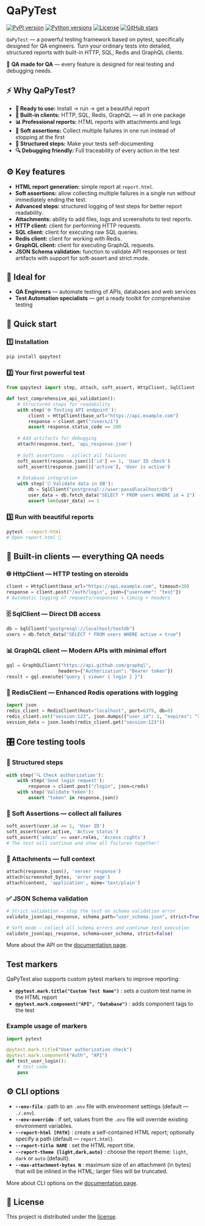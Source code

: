 # QaPyTest

[![PyPI version](https://img.shields.io/pypi/v/qapytest.svg)](https://pypi.org/project/qapytest/)
[![Python versions](https://img.shields.io/pypi/pyversions/qapytest.svg)](https://pypi.org/project/qapytest/)
[![License](https://img.shields.io/github/license/o73k51i/qapytest.svg)](https://github.com/o73k51i/qapytest/blob/main/LICENSE)
[![GitHub stars](https://img.shields.io/github/stars/o73k51i/qapytest.svg?style=social)](https://github.com/o73k51i/qapytest)

`QaPyTest` — a powerful testing framework based on pytest, specifically designed for QA engineers.
Turn your ordinary tests into detailed, structured reports with built-in HTTP, SQL, Redis and GraphQL clients.

🎯 **QA made for QA** — every feature is designed for real testing and debugging needs.

## ⚡ Why QaPyTest?

- **🚀 Ready to use:** Install → run → get a beautiful report
- **🔧 Built-in clients:** HTTP, SQL, Redis, GraphQL — all in one package
- **📊 Professional reports:** HTML reports with attachments and logs
- **🎯 Soft assertions:** Collect multiple failures in one run instead of stopping at the first
- **📝 Structured steps:** Make your tests self-documenting
- **🔍 Debugging friendly:** Full traceability of every action in the test

## ⚙️ Key features

- **HTML report generation:** simple report at `report.html`.
- **Soft assertions:** allow collecting multiple failures in a single run without immediately ending the test.
- **Advanced steps:** structured logging of test steps for better report readability.
- **Attachments:** ability to add files, logs and screenshots to test reports.
- **HTTP client:** client for performing HTTP requests.
- **SQL client:** client for executing raw SQL queries.
- **Redis client:** client for working with Redis.
- **GraphQL client:** client for executing GraphQL requests.
- **JSON Schema validation:** function to validate API responses or test artifacts with support for soft-assert and strict mode.

## 👥 Ideal for

- **QA Engineers** — automate testing of APIs, databases and web services
- **Test Automation specialists** — get a ready toolkit for comprehensive testing

## 🚀 Quick start

### 1️⃣ Installation

```bash
pip install qapytest
```

### 2️⃣ Your first powerful test

```python
from qapytest import step, attach, soft_assert, HttpClient, SqlClient

def test_comprehensive_api_validation():
    # Structured steps for readability
    with step('🌐 Testing API endpoint'):
        client = HttpClient(base_url="https://api.example.com")
        response = client.get("/users/1")
        assert response.status_code == 200
    
    # Add artifacts for debugging
    attach(response.text, 'api_response.json')
    
    # Soft assertions - collect all failures
    soft_assert(response.json()['id'] == 1, 'User ID check')
    soft_assert(response.json()['active'], 'User is active')
    
    # Database integration
    with step('🗄️ Validate data in DB'):
        db = SqlClient("postgresql://user:pass@localhost/db")
        user_data = db.fetch_data("SELECT * FROM users WHERE id = 1")
        assert len(user_data) == 1
```

### 3️⃣ Run with beautiful reports

```bash
pytest --report-html
# Open report.html 🎨
```

## 🔌 Built-in clients — everything QA needs

### 🌐 HttpClient — HTTP testing on steroids
```python
client = HttpClient(base_url="https://api.example.com", timeout=30)
response = client.post("/auth/login", json={"username": "test"})
# Automatic logging of requests/responses + timing + headers
```

### 🗄️ SqlClient — Direct DB access  
```python
db = SqlClient("postgresql://localhost/testdb")
users = db.fetch_data("SELECT * FROM users WHERE active = true")
```

### 📊 GraphQL client — Modern APIs with minimal effort
```python
gql = GraphQLClient("https://api.github.com/graphql", 
                   headers={"Authorization": "Bearer token"})
result = gql.execute("query { viewer { login } }")
```

### 🔴 RedisClient — Enhanced Redis operations with logging
```python
import json
redis_client = RedisClient(host="localhost", port=6379, db=0)
redis_client.set("session:123", json.dumps({"user_id": 1, "expires": "2024-01-01"}))
session_data = json.loads(redis_client.get("session:123"))
```

## 🎛️ Core testing tools

### 📝 Structured steps
```python
with step('🔍 Check authorization'):
    with step('Send login request'):
        response = client.post("/login", json=creds)
    with step('Validate token'):
        assert "token" in response.json()
```

### 🎯 Soft Assertions — collect all failures  
```python
soft_assert(user.id == 1, 'User ID')
soft_assert(user.active, 'Active status')
soft_assert('admin' == user.roles, 'Access rights')
# The test will continue and show all failures together!
```

### 📎 Attachments — full context
```python
attach(response.json(), 'server response')
attach(screenshot_bytes, 'error page') 
attach(content, 'application', mime='text/plain')
```

### ✅ JSON Schema validation
```python
# Strict validation — stop the test on schema validation error
validate_json(api_response, schema_path="user_schema.json", strict=True)

# Soft mode — collect all schema errors and continue test execution
validate_json(api_response, schema=user_schema, strict=False)
```

More about the API on the [documentation page](https://github.com/o73k51i/qapytest/blob/main/docs/API.md).

## Test markers

QaPyTest also supports custom pytest markers to improve reporting:

- **`@pytest.mark.title("Custom Test Name")`** : sets a custom test name in the HTML report
- **`@pytest.mark.component("API", "Database")`** : adds component tags to the test

### Example usage of markers

```python
import pytest

@pytest.mark.title("User authorization check")
@pytest.mark.component("Auth", "API")
def test_user_login():
    # test code
    pass
```

## ⚙️ CLI options

- **`--env-file`** : path to an `.env` file with environment settings (default — `./.env`).
- **`--env-override`** : if set, values from the `.env` file will override existing environment variables.
- **`--report-html [PATH]`** : create a self-contained HTML report; optionally specify a path (default — `report.html`).
- **`--report-title NAME`** : set the HTML report title.
- **`--report-theme {light,dark,auto}`** : choose the report theme: `light`, `dark` or `auto` (default).
- **`--max-attachment-bytes N`** : maximum size of an attachment (in bytes) that will be inlined in the HTML; larger files will be truncated.

More about CLI options on the [documentation page](https://github.com/o73k51i/qapytest/blob/main/docs/CLI.md).

## 📑 License

This project is distributed under the [license](https://github.com/o73k51i/qapytest/blob/main/LICENSE).
